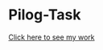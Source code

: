 # Pilog-Task

[Click here to see my work](https://github.com/SyedAzmathUllahHussaini/Pilog-Task/blob/master/README.md)
